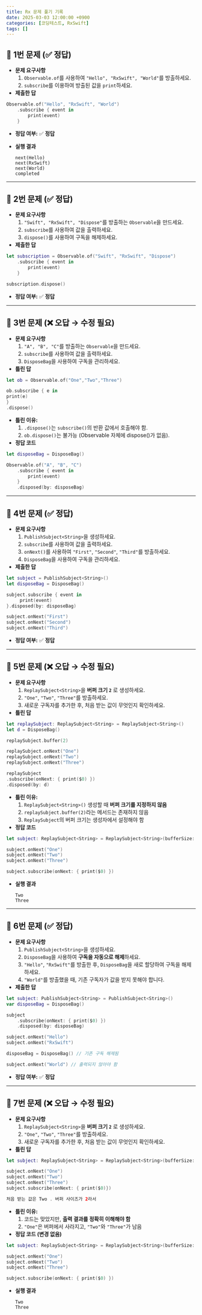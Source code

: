 ```yaml
---
title: Rx 문제 풀기 기록
date: 2025-03-03 12:00:00 +0900
categories: [코딩테스트, RxSwift]
tags: []
---
```



## **📌 1번 문제** (✅ 정답)

- **문제 요구사항**
    1. `Observable.of`를 사용하여 `"Hello", "RxSwift", "World"`를 방출하세요.
    2. `subscribe`를 이용하여 방출된 값을 `print`하세요.
- **제출한 답**

```swift
Observable.of("Hello", "RxSwift", "World")
    .subscribe { event in
        print(event)
    }
```

- **정답 여부:** ✅ **정답**
- **실행 결과**
    
    ```
    next(Hello)
    next(RxSwift)
    next(World)
    completed
    ```
    

---

## **📌 2번 문제** (✅ 정답)

- **문제 요구사항**
    1. `"Swift", "RxSwift", "Dispose"`를 방출하는 `Observable`을 만드세요.
    2. `subscribe`를 사용하여 값을 출력하세요.
    3. `dispose()`를 사용하여 구독을 해제하세요.
- **제출한 답**

```swift
let subscription = Observable.of("Swift", "RxSwift", "Dispose")
    .subscribe { event in
        print(event)
    }

subscription.dispose()

```

- **정답 여부:** ✅ **정답**

---

## **📌 3번 문제** (❌ 오답 → 수정 필요)

- **문제 요구사항**
    1. `"A", "B", "C"`를 방출하는 `Observable`을 만드세요.
    2. `subscribe`를 사용하여 값을 출력하세요.
    3. `DisposeBag`을 사용하여 구독을 관리하세요.
- **틀린 답**

```swift
let ob = Observable.of("One","Two","Three")

ob.subscribe { e in
print(e)
}
.dispose()

```

- **틀린 이유:**
    1. `.dispose()`는 `subscribe()`의 반환 값에서 호출해야 함.
    2. `ob.dispose()`는 불가능 (Observable 자체에 dispose()가 없음).
- **정답 코드**

```swift
let disposeBag = DisposeBag()

Observable.of("A", "B", "C")
    .subscribe { event in
        print(event)
    }
    .disposed(by: disposeBag)

```

---

## **📌 4번 문제** (✅ 정답)

- **문제 요구사항**
    1. `PublishSubject<String>`을 생성하세요.
    2. `subscribe`를 사용하여 값을 출력하세요.
    3. `onNext()`를 사용하여 `"First"`, `"Second"`, `"Third"`를 방출하세요.
    4. `DisposeBag`을 사용하여 구독을 관리하세요.
- **제출한 답**

```swift
let subject = PublishSubject<String>()
let disposeBag = DisposeBag()

subject.subscribe { event in
     print(event)
}.disposed(by: disposeBag)

subject.onNext("First")
subject.onNext("Second")
subject.onNext("Third")

```

- **정답 여부:** ✅ **정답**

---

## **📌 5번 문제** (❌ 오답 → 수정 필요)

- **문제 요구사항**
    1. `ReplaySubject<String>`을 **버퍼 크기 `2`** 로 생성하세요.
    2. `"One"`, `"Two"`, `"Three"`를 방출하세요.
    3. 새로운 구독자를 추가한 후, 처음 받는 값이 무엇인지 확인하세요.
- **틀린 답**

```swift
let replaySubject: ReplaySubject<String> = ReplaySubject<String>()
let d = DisposeBag()

replaySubject.buffer(2)

replaySubject.onNext("One")
replaySubject.onNext("Two")
replaySubject.onNext("Three")

replaySubject
.subscribe(onNext: { print($0) })
.disposed(by: d)
```

- **틀린 이유:**
    1. `ReplaySubject<String>()` 생성할 때 **버퍼 크기를 지정하지 않음**
    2. `replaySubject.buffer(2)`라는 메서드는 존재하지 않음
    3. `ReplaySubject`의 버퍼 크기는 생성자에서 설정해야 함
- **정답 코드**

```swift
let subject: ReplaySubject<String> = ReplaySubject<String>(bufferSize: 2)

subject.onNext("One")
subject.onNext("Two")
subject.onNext("Three")

subject.subscribe(onNext: { print($0) })

```

- **실행 결과**
    
    ```
    Two
    Three
    ```
    

---

## **📌 6번 문제** (✅ 정답)

- **문제 요구사항**
    1. `PublishSubject<String>`을 생성하세요.
    2. `DisposeBag`을 사용하여 **구독을 자동으로 해제**하세요.
    3. `"Hello"`, `"RxSwift"`를 방출한 후, `DisposeBag`을 새로 할당하여 구독을 해제하세요.
    4. `"World"`를 방출했을 때, 기존 구독자가 값을 받지 못해야 합니다.
- **제출한 답**

```swift
let subject: PublishSubject<String> = PublishSubject<String>()
var disposeBag = DisposeBag()

subject
    .subscribe(onNext: { print($0) })
    .disposed(by: disposeBag)

subject.onNext("Hello")
subject.onNext("RxSwift")

disposeBag = DisposeBag() // 기존 구독 해제됨

subject.onNext("World") // 출력되지 않아야 함

```

- **정답 여부:** ✅ **정답**

---

## **📌 7번 문제** (❌ 오답 → 수정 필요)

- **문제 요구사항**
    1. `ReplaySubject<String>`을 **버퍼 크기 `2`** 로 생성하세요.
    2. `"One"`, `"Two"`, `"Three"`를 방출하세요.
    3. 새로운 구독자를 추가한 후, 처음 받는 값이 무엇인지 확인하세요.
- **틀린 답**

```swift
let subject: ReplaySubject<String> = ReplaySubject<String>(bufferSize: 2)

subject.onNext("One")
subject.onNext("Two")
subject.onNext("Three")
subject.subscribe(onNext: { print($0)})

처음 받는 값은 Two . 버퍼 사이즈가 2라서

```

- **틀린 이유:**
    1. 코드는 맞았지만, **출력 결과를 정확히 이해해야 함**
    2. `"One"`은 버퍼에서 사라지고, `"Two"`와 `"Three"`가 남음
- **정답 코드 (변경 없음)**

```swift
let subject: ReplaySubject<String> = ReplaySubject<String>(bufferSize: 2)

subject.onNext("One")
subject.onNext("Two")
subject.onNext("Three")

subject.subscribe(onNext: { print($0) })

```

- **실행 결과**
    
    ```
    Two
    Three
    
    ```
    

